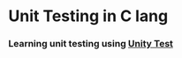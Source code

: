 # Unit Testing in C lang
### Learning unit testing using [Unity Test](https://github.com/ThrowTheSwitch/Unity)
